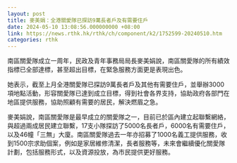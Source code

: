 ```yaml
---
layout: post
title: 麥美娟：全港關愛隊已探訪9萬長者戶及有需要住戶
date: 2024-05-10 13:08:56.000000000 +08:00
link: https://news.rthk.hk/rthk/ch/component/k2/1752599-20240510.htm
categories: rthk
---
```


南區關愛隊成立一周年，民政及青年事務局局長麥美娟說，南區關愛隊的所有績效指標已全部達標，甚至超出目標，在緊急服務方面更是表現出色。

她表示，截至上月全港關愛隊已探訪9萬長者戶及其他有需要住戶，並舉辦3000項地點活動，形容關愛隊已達到成立目標，得到社會各界支持，協助政府各部門在地區提供服務，協助照顧有需要的居民，解決燃眉之急。

麥美娟說，南區關愛隊是最早成立的關愛隊之一，目前已於區內建立起聯繫網絡，與超過兩成居民建立聯繫，17支小隊探訪了5000名長者戶，6000名有需要住戶，以及46幢「三無」大廈。南區關愛隊過去一年亦招募了1000名義工提供服務，收到1500宗求助個案，例如是家居維修清潔，長者服務等，未來會繼續優化關愛隊計劃，包括服務形式，以及資源投放，為市民提供更好服務。
